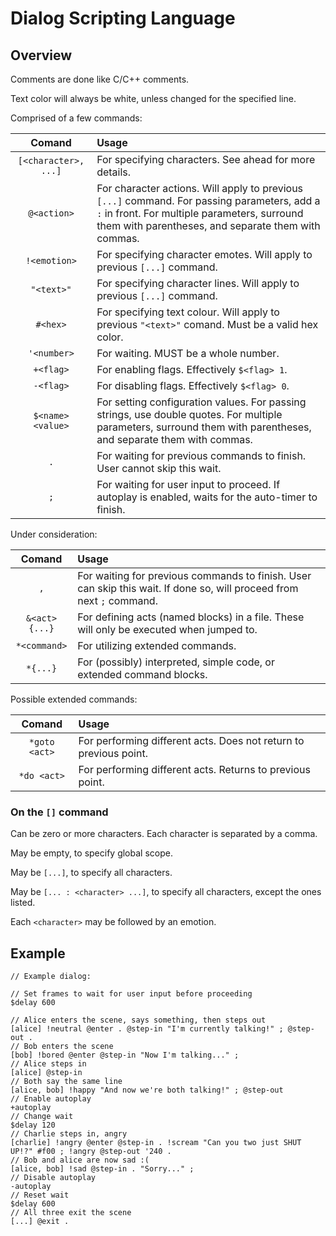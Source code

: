 # Dialog Scripting Language

## Overview

Comments are done like C/C++ comments.

Text color will always be white, unless changed for the specified line.

Comprised of a few commands:

| Comand | Usage |
|:-:|:-|
| `[<character>, ...]` | For specifying characters. See ahead for more details. |
| `@<action>` | For character actions. Will apply to previous `[...]` command. For passing parameters, add a `:` in front. For multiple parameters, surround them with parentheses, and separate them with commas. |
| `!<emotion>` | For specifying character emotes. Will apply to previous `[...]` command. |
| `"<text>"` | For specifying character lines. Will apply to previous `[...]` command. |
| `#<hex>` | For specifying text colour. Will apply to previous `"<text>"` comand. Must be a valid hex color. |
| `'<number>` | For waiting. MUST be a whole number. |
| `+<flag>` | For enabling flags. Effectively `$<flag> 1`. |
| `-<flag>` | For disabling flags. Effectively `$<flag> 0`. |
| `$<name> <value>` | For setting configuration values. For passing strings, use double quotes. For multiple parameters, surround them with parentheses, and separate them with commas.  |
| `.` | For waiting for previous commands to finish. User cannot skip this wait. |
| `;` | For waiting for user input to proceed. If autoplay is enabled, waits for the auto-timer to finish. |

Under consideration:

| Comand | Usage |
|:-:|:-|
| `,` | For waiting for previous commands to finish. User can skip this wait. If done so, will proceed from next `;` command. |
| `&<act> {...}` | For defining acts (named blocks) in a file. These will only be executed when jumped to. |
| `*<command>` | For utilizing extended commands. |
| `*{...}` | For (possibly) interpreted, simple code, or extended command blocks. |

Possible extended commands:

| Comand | Usage |
|:-:|:-|
| `*goto <act>` | For performing different acts. Does not return to previous point. |
| `*do <act>` | For performing different acts. Returns to previous point. |

### On the `[]` command

Can be zero or more characters. Each character is separated by a comma.

May be empty, to specify global scope.

May be `[...]`, to specify all characters.

May be `[... : <character> ...]`, to specify all characters, except the ones listed.

Each `<character>` may be followed by an emotion.

## Example

```
// Example dialog:

// Set frames to wait for user input before proceeding
$delay 600

// Alice enters the scene, says something, then steps out
[alice] !neutral @enter . @step-in "I'm currently talking!" ; @step-out .
// Bob enters the scene
[bob] !bored @enter @step-in "Now I'm talking..." ;
// Alice steps in
[alice] @step-in
// Both say the same line
[alice, bob] !happy "And now we're both talking!" ; @step-out
// Enable autoplay
+autoplay
// Change wait
$delay 120
// Charlie steps in, angry
[charlie] !angry @enter @step-in . !scream "Can you two just SHUT UP!?" #f00 ; !angry @step-out '240 .
// Bob and alice are now sad :(
[alice, bob] !sad @step-in . "Sorry..." ;
// Disable autoplay
-autoplay
// Reset wait
$delay 600
// All three exit the scene
[...] @exit .

```